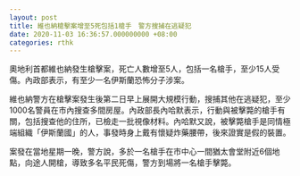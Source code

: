 ```yaml
---
layout: post
title: 維也納槍擊案增至5死包括1槍手　警方搜捕在逃疑犯
date: 2020-11-03 16:36:57.000000000 +08:00
categories: rthk
---
```


奧地利首都維也納發生槍擊案，死亡人數增至5人，包括一名槍手，至少15人受傷。內政部表示，有至少一名伊斯蘭恐怖分子涉案。

維也納警方在槍擊案發生後第二日早上展開大規模行動，搜捕其他在逃疑犯，至少1000名警員在市內搜查多間房屋。內政部長內哈默表示，行動與被擊斃的槍手有關，包括搜查他的住所，已檢走一批視像材料。內哈默又說，被擊斃槍手是同情極端組織「伊斯蘭國」的人，事發時身上戴有懷疑炸藥腰帶，後來證實是假的裝置。

案發在當地星期一晚，警方說，多於一名槍手在市中心一間猶太會堂附近6個地點，向途人開槍，導致多名平民死傷，警方到場將一名槍手擊斃。
